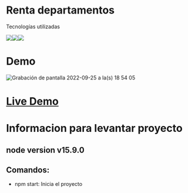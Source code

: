 # Renta departamentos

Tecnologías utilizadas

<img src="https://img.shields.io/badge/JavaScript-323330?style=for-the-badge&logo=javascript&logoColor=F7DF1E" style="max-width: 100%;"><img src="https://img.shields.io/badge/TypeScript-007ACC?style=for-the-badge&logo=typescript&logoColor=white" style="max-width: 100%;"><img src="https://img.shields.io/badge/React-20232A?style=for-the-badge&logo=react&logoColor=61DAFB" style="max-width: 100%;">

# Demo

![Grabación de pantalla 2022-09-25 a la(s) 18 54 05](https://user-images.githubusercontent.com/72414242/192167333-cdca5c41-cc03-45ce-811c-2f42927c098a.gif)

# <a href="https://alexisbyron.github.io/web_app/">Live Demo</a>

# Informacion para levantar proyecto

## node version  v15.9.0

## Comandos:
  - npm start: Inicia el proyecto
